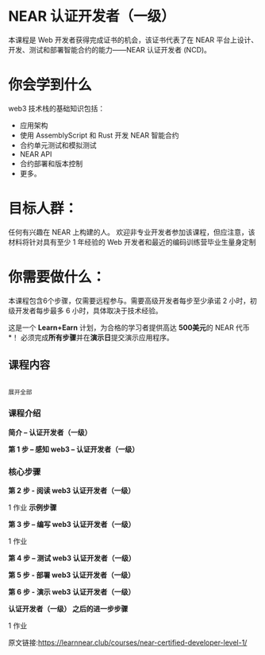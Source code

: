 # NEAR 认证开发者（一级）
本课程是 Web 开发者获得完成证书的机会，该证书代表了在 NEAR 平台上设计、开发、测试和部署智能合约的能力——NEAR 认证开发者 (NCD)。

# 你会学到什么

web3 技术栈的基础知识包括：

* 应用架构
* 使用 AssemblyScript 和 Rust 开发 NEAR 智能合约
* 合约单元测试和模拟测试
* NEAR API
* 合约部署和版本控制
* 更多。

# 目标人群：

任何有兴趣在 NEAR 上构建的人。
欢迎非专业开发者参加该课程，但应注意，该材料将针对具有至少 1 年经验的 Web 开发者和最近的编码训练营毕业生量身定制

# 你需要做什么：

本课程包含6个步骤，仅需要远程参与。需要高级开发者每步至少承诺 2 小时，初级开发者每步最多 6 小时，具体取决于技术经验。

这是一个 **Learn+Earn** 计划，为合格的学习者提供高达 **500美元**的 NEAR 代币*！
必须完成**所有步骤**并在**演示日**提交演示应用程序。


## 课程内容
                                                                                                           
                                                                                                           展开全部
                                                                                                           
### 课程介绍

**简介 – 认证开发者（一级）**

**第 1 步 – 感知 web3 – 认证开发者（一级）**

### 核心步骤 

**第 2 步 - 阅读 web3 认证开发者（一级）**

  1 作业           **示例步骤**
  
**第 3 步 – 编写 web3 认证开发者（一级）**

  1 作业

**第 4 步 – 测试 web3 认证开发者（一级）**

**第 5 步 - 部署 web3 认证开发者（一级）**

**第 6 步 - 演示 web3 认证开发者（一级）**

**认证开发者（一级） 之后的进一步步骤**

  1 作业


原文链接:https://learnnear.club/courses/near-certified-developer-level-1/
